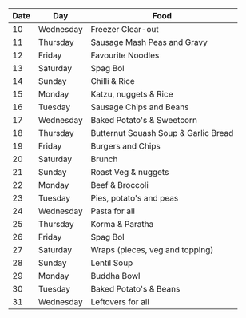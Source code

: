 | Date | Day | Food |
|----|------|---------------|
| 10   | Wednesday | Freezer Clear-out |
| 11   | Thursday | Sausage Mash Peas and Gravy |
| 12   | Friday | Favourite Noodles |
| 13   | Saturday | Spag Bol |
| 14   | Sunday | Chilli & Rice |
| 15   | Monday | Katzu, nuggets & Rice |
| 16   | Tuesday | Sausage Chips and Beans |
| 17   | Wednesday | Baked Potato's & Sweetcorn |
| 18   | Thursday | Butternut Squash Soup & Garlic Bread |
| 19   | Friday | Burgers and Chips |
| 20   | Saturday | Brunch |
| 21   | Sunday | Roast Veg & nuggets |
| 22   | Monday | Beef & Broccoli |
| 23   | Tuesday | Pies, potato's and peas |
| 24   | Wednesday | Pasta for all |
| 25   | Thursday | Korma & Paratha |
| 26   | Friday | Spag Bol |
| 27   | Saturday | Wraps (pieces, veg and topping) |
| 28   | Sunday | Lentil Soup |
| 29   | Monday | Buddha Bowl |
| 30   | Tuesday | Baked Potato's & Beans |
| 31   | Wednesday | Leftovers for all |